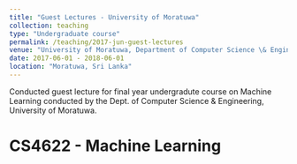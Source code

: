 ```yaml
---
title: "Guest Lectures - University of Moratuwa"
collection: teaching
type: "Undergraduate course"
permalink: /teaching/2017-jun-guest-lectures
venue: "University of Moratuwa, Department of Computer Science \& Engineering"
date: 2017-06-01 - 2018-06-01
location: "Moratuwa, Sri Lanka"
---
```


Conducted guest lecture for final year undergradute course on Machine Learning conducted by the Dept. of Computer Science \& Engineering, University of Moratuwa. 

CS4622 - Machine Learning
======
